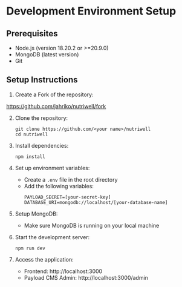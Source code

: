 # Development Environment Setup

## Prerequisites

- Node.js (version 18.20.2 or >=20.9.0)
- MongoDB (latest version)
- Git

## Setup Instructions

1. Create a Fork of the repository:

https://github.com/jahriko/nutriwell/fork

2. Clone the repository:

   ```
   git clone https://github.com/<your name>/nutriwell
   cd nutriwell
   ```

3. Install dependencies:

   ```
   npm install
   ```

4. Set up environment variables:

   - Create a `.env` file in the root directory
   - Add the following variables:
     ```
     PAYLOAD_SECRET=[your-secret-key]
     DATABASE_URI=mongodb://localhost/[your-database-name]
     ```

5. Setup MongoDB:

   - Make sure MongoDB is running on your local machine

6. Start the development server:

   ```
   npm run dev
   ```

7. Access the application:
   - Frontend: http://localhost:3000
   - Payload CMS Admin: http://localhost:3000/admin




